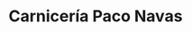 ---
title: "Carnicería Paco Navas"
url: /medina-del-campo/carniceria-paco-navas/
shop: Metzgerei
---